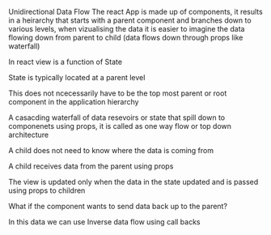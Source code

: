 Unidirectional Data Flow
The react App is made up of components, it results in a heirarchy that starts with a parent component and branches down to various levels, when vizualising the data it is easier to imagine the data flowing down from parent to child (data flows down through props like waterfall)

In react view is a function of State

State is typically located at a parent level 

This does not ncecessarily have to be the top most parent or root component in the application hierarchy

A casacding waterfall of data resevoirs or state that spill down to componenets using props, it is called as one way flow or top down architecture

A child does not need to know where the data is coming from

A child receives data from the parent using props

The view is updated only when the data in the state updated and is passed using props to children

What if the component wants to send data back up to the parent?

In this data we can use Inverse data flow using call backs
